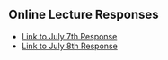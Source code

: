 ## Online Lecture Responses
+ [Link to July 7th Response](https://dehighland.github.io/Daniel-Highland-Data-310-Public/July7Response)
+ [Link to July 8th Response](https://dehighland.github.io/Daniel-Highland-Data-310-Public/July8Response)
